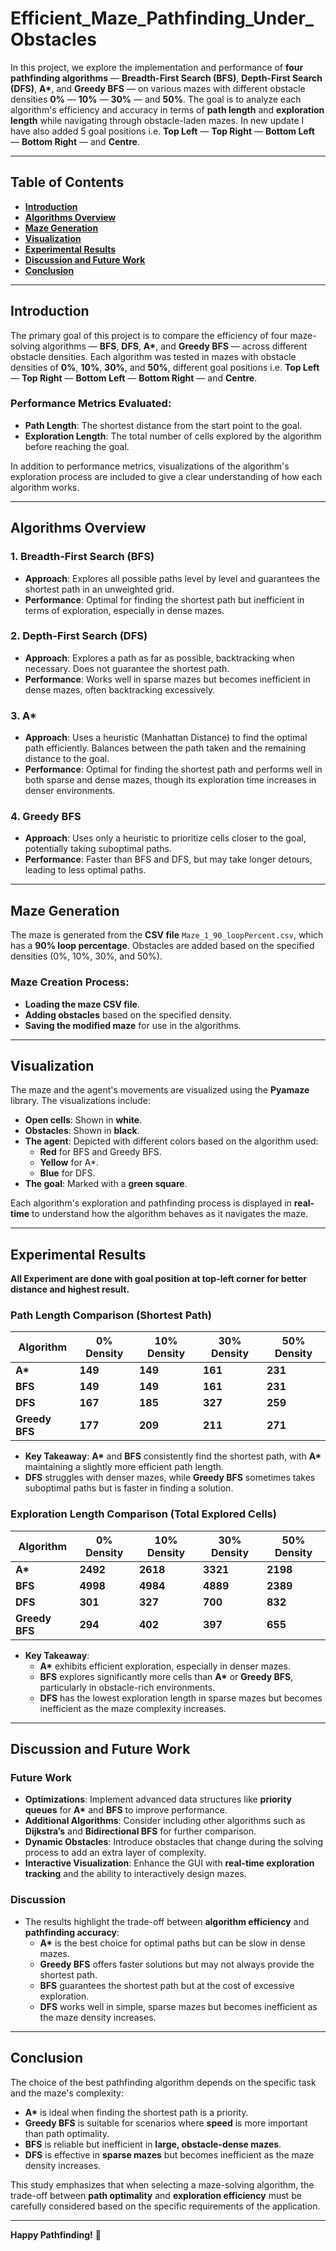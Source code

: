 # **Efficient_Maze_Pathfinding_Under_Obstacles**

In this project, we explore the implementation and performance of **four pathfinding algorithms** — **Breadth-First Search (BFS)**, **Depth-First Search (DFS)**, **A\***, and **Greedy BFS** — on various mazes with different obstacle densities **0%** — **10%** — **30%** — and **50%**. The goal is to analyze each algorithm's efficiency and accuracy in terms of **path length** and **exploration length** while navigating through obstacle-laden mazes. In new update I have also added 5 goal positions i.e. **Top Left** — **Top Right** — **Bottom Left** — **Bottom Right** — and **Centre**.

---

## **Table of Contents**

- **[Introduction](#introduction)**
- **[Algorithms Overview](#algorithms-overview)**
- **[Maze Generation](#maze-generation)**
- **[Visualization](#visualization)**
- **[Experimental Results](#experimental-results)**
- **[Discussion and Future Work](#discussion-and-future-work)**
- **[Conclusion](#conclusion)**

---

## **Introduction**

The primary goal of this project is to compare the efficiency of four maze-solving algorithms — **BFS**, **DFS**, **A\***, and **Greedy BFS** — across different obstacle densities. Each algorithm was tested in mazes with obstacle densities of **0%**, **10%**, **30%**, and **50%**, different goal positions i.e. **Top Left** — **Top Right** — **Bottom Left** — **Bottom Right** — and **Centre**.

### **Performance Metrics Evaluated:**

- **Path Length**: The shortest distance from the start point to the goal.
- **Exploration Length**: The total number of cells explored by the algorithm before reaching the goal.

In addition to performance metrics, visualizations of the algorithm's exploration process are included to give a clear understanding of how each algorithm works. 


---

## **Algorithms Overview**

### 1. **Breadth-First Search (BFS)**  
- **Approach**: Explores all possible paths level by level and guarantees the shortest path in an unweighted grid.
- **Performance**: Optimal for finding the shortest path but inefficient in terms of exploration, especially in dense mazes.

### 2. **Depth-First Search (DFS)**  
- **Approach**: Explores a path as far as possible, backtracking when necessary. Does not guarantee the shortest path.
- **Performance**: Works well in sparse mazes but becomes inefficient in dense mazes, often backtracking excessively.

### 3. **A\***  
- **Approach**: Uses a heuristic (Manhattan Distance) to find the optimal path efficiently. Balances between the path taken and the remaining distance to the goal.
- **Performance**: Optimal for finding the shortest path and performs well in both sparse and dense mazes, though its exploration time increases in denser environments.

### 4. **Greedy BFS**  
- **Approach**: Uses only a heuristic to prioritize cells closer to the goal, potentially taking suboptimal paths.
- **Performance**: Faster than BFS and DFS, but may take longer detours, leading to less optimal paths.

---

## **Maze Generation**

The maze is generated from the **CSV file** `Maze_1_90_loopPercent.csv`, which has a **90% loop percentage**. Obstacles are added based on the specified densities (0%, 10%, 30%, and 50%).

### **Maze Creation Process:**
- **Loading the maze CSV file**.
- **Adding obstacles** based on the specified density.
- **Saving the modified maze** for use in the algorithms.

---

## **Visualization**

The maze and the agent's movements are visualized using the **Pyamaze** library. The visualizations include:

- **Open cells**: Shown in **white**.
- **Obstacles**: Shown in **black**.
- **The agent**: Depicted with different colors based on the algorithm used:
  - **Red** for BFS and Greedy BFS.
  - **Yellow** for A\*.
  - **Blue** for DFS.
- **The goal**: Marked with a **green square**.

Each algorithm's exploration and pathfinding process is displayed in **real-time** to understand how the algorithm behaves as it navigates the maze.

---

## **Experimental Results**
**All Experiment are done with goal position at top-left corner for better distance and highest result.**
### **Path Length Comparison** (Shortest Path)

| Algorithm        | 0% Density | 10% Density | 30% Density | 50% Density |
|------------------|------------|-------------|-------------|-------------|
| **A\***           | **149**    | **149**     | **161**     | **231**     |
| **BFS**           | **149**    | **149**     | **161**     | **231**     |
| **DFS**           | **167**    | **185**     | **327**     | **259**     |
| **Greedy BFS**    | **177**    | **209**     | **211**     | **271**     |

- **Key Takeaway**: **A\*** and **BFS** consistently find the shortest path, with **A\*** maintaining a slightly more efficient path length.  
- **DFS** struggles with denser mazes, while **Greedy BFS** sometimes takes suboptimal paths but is faster in finding a solution.

### **Exploration Length Comparison** (Total Explored Cells)

| Algorithm        | 0% Density | 10% Density | 30% Density | 50% Density |
|------------------|------------|-------------|-------------|-------------|
| **A\***           | **2492**   | **2618**    | **3321**    | **2198**    |
| **BFS**           | **4998**   | **4984**    | **4889**    | **2389**    |
| **DFS**           | **301**    | **327**     | **700**     | **832**     |
| **Greedy BFS**    | **294**    | **402**     | **397**     | **655**     |

- **Key Takeaway**: 
  - **A\*** exhibits efficient exploration, especially in denser mazes.  
  - **BFS** explores significantly more cells than **A\*** or **Greedy BFS**, particularly in obstacle-rich environments.  
  - **DFS** has the lowest exploration length in sparse mazes but becomes inefficient as the maze complexity increases.

---

## **Discussion and Future Work**

### **Future Work**
- **Optimizations**: Implement advanced data structures like **priority queues** for **A\*** and **BFS** to improve performance.
- **Additional Algorithms**: Consider including other algorithms such as **Dijkstra’s** and **Bidirectional BFS** for further comparison.
- **Dynamic Obstacles**: Introduce obstacles that change during the solving process to add an extra layer of complexity.
- **Interactive Visualization**: Enhance the GUI with **real-time exploration tracking** and the ability to interactively design mazes.

### **Discussion**
- The results highlight the trade-off between **algorithm efficiency** and **pathfinding accuracy**:
  - **A\*** is the best choice for optimal paths but can be slow in dense mazes.
  - **Greedy BFS** offers faster solutions but may not always provide the shortest path.
  - **BFS** guarantees the shortest path but at the cost of excessive exploration.
  - **DFS** works well in simple, sparse mazes but becomes inefficient as the maze density increases.

---

## **Conclusion**

The choice of the best pathfinding algorithm depends on the specific task and the maze's complexity:

- **A\*** is ideal when finding the shortest path is a priority.
- **Greedy BFS** is suitable for scenarios where **speed** is more important than path optimality.
- **BFS** is reliable but inefficient in **large, obstacle-dense mazes**.
- **DFS** is effective in **sparse mazes** but becomes inefficient as the maze density increases.

This study emphasizes that when selecting a maze-solving algorithm, the trade-off between **path optimality** and **exploration efficiency** must be carefully considered based on the specific requirements of the application.

---

**Happy Pathfinding!** 🚀
